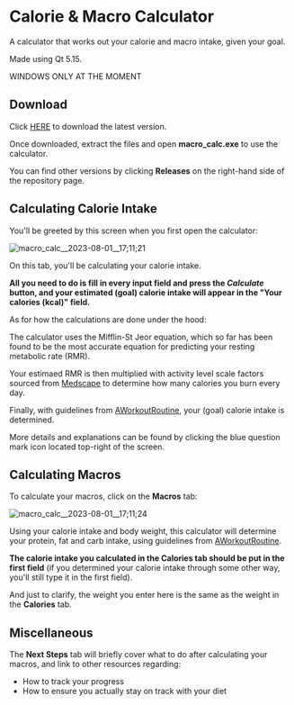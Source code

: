 # Calorie & Macro Calculator
A calculator that works out your calorie and macro intake, given your goal.

Made using Qt 5.15.

WINDOWS ONLY AT THE MOMENT


## Download

Click [HERE](https://github.com/Tom8l/calorie-and-macro-calculator/releases/download/v1.0.1/calorie-and-macro-calculator-v1.0.1.zip) to download the latest version.

Once downloaded, extract the files and open **macro_calc.exe** to use the calculator.

You can find other versions by clicking **Releases** on the right-hand side of the repository page.



## Calculating Calorie Intake

You'll be greeted by this screen when you first open the calculator:

![macro_calc__2023-08-01__17;11;21](https://github.com/Tom8l/calorie-and-macro-calculator/assets/78360008/d27592c4-d77c-4447-8977-4b50f354779f)


On this tab, you'll be calculating your calorie intake.

**All you need to do is fill in every input field and press the *Calculate* button, and your estimated (goal) calorie intake will appear in the "Your calories (kcal)" field.**

As for how the calculations are done under the hood:

The calculator uses the Mifflin-St Jeor equation, which so far has been found to be the most accurate equation for predicting your resting metabolic rate (RMR).

Your estimaed RMR is then multiplied with activity level scale factors sourced from [Medscape](https://reference.medscape.com/calculator/846/mifflin-st-jeor-equation) to determine how many calories you burn every day.

Finally, with guidelines from [AWorkoutRoutine](https://www.aworkoutroutine.com/how-many-calories-should-i-eat-a-day/), your (goal) calorie intake is determined.

More details and explanations can be found by clicking the blue question mark icon located top-right of the screen.



## Calculating Macros

To calculate your macros, click on the **Macros** tab:

![macro_calc__2023-08-01__17;11;24](https://github.com/Tom8l/calorie-and-macro-calculator/assets/78360008/92940abf-e33e-4fb9-9f74-8a85f7dec36a)

Using your calorie intake and body weight, this calculator will determine your protein, fat and carb intake, using guidelines from [AWorkoutRoutine](https://www.aworkoutroutine.com/how-to-calculate-macros/).

**The calorie intake you calculated in the Calories tab should be put in the first field** (if you determined your calorie intake through some other way, you'll still type it in the first field).

And just to clarify, the weight you enter here is the same as the weight in the **Calories** tab.




## Miscellaneous

The **Next Steps** tab will briefly cover what to do after calculating your macros, and link to other resources regarding:
- How to track your progress
- How to ensure you actually stay on track with your diet





